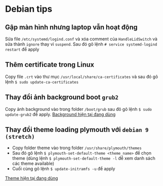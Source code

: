 # Debian tips

## Gập màn hình nhưng laptop vẫn hoạt động

Sửa file `/etc/systemd/logind.conf` và xóa comment của `HandleLidSwitch` và sửa thành `ignore` thay vì `suspend`.
Sau đó gõ lệnh `# service systemd-logind restart` để apply

## Thêm certificate trong Linux

Copy file `.crt` vào thư mục `/usr/local/share/ca-certificates` và sau đó gõ lệnh `$ sudo update-ca-certificates`

## Thay đổi ảnh background boot `grub2`

Copy ảnh background vào trong folder `/boot/grub` sau đõ gõ lệnh `$ sudo update-grub2` để apply. [Background hiện tại đang dùng](./media/debian-default.png)

## Thay đổi theme loading plymouth với `debian 9 (stretch)`

- Copy folder theme vào trong folder `/usr/share/plymouth/themes`
- Sau đó gõ lệnh `$ plymouth-set-default-theme <theme_name>` để chọn theme (dùng lệnh `$ plymouth-set-default-theme -l` để xem danh sách các theme available)
- Cuối cùng gõ lệnh `$ update-initramfs -u` để apply

[Theme hiện tại đang dùng](./media/softwaves/)
